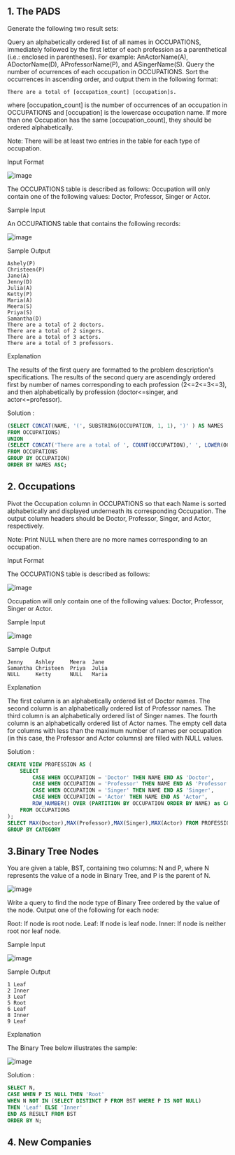 ## 1. The PADS

Generate the following two result sets:

Query an alphabetically ordered list of all names in OCCUPATIONS, immediately followed by the first letter of each profession as a parenthetical (i.e.: enclosed in parentheses). For example: AnActorName(A), ADoctorName(D), AProfessorName(P), and ASingerName(S).
Query the number of ocurrences of each occupation in OCCUPATIONS. Sort the occurrences in ascending order, and output them in the following format:
```
There are a total of [occupation_count] [occupation]s.
```

where [occupation_count] is the number of occurrences of an occupation in OCCUPATIONS and [occupation] is the lowercase occupation name. If more than one Occupation has the same [occupation_count], they should be ordered alphabetically.

Note: There will be at least two entries in the table for each type of occupation.

Input Format

![image](https://user-images.githubusercontent.com/66794160/224460880-b8e95bf8-83ca-46f2-ad5e-41d4272dcbb2.png)

The OCCUPATIONS table is described as follows:  Occupation will only contain one of the following values: Doctor, Professor, Singer or Actor.

Sample Input

An OCCUPATIONS table that contains the following records:

![image](https://user-images.githubusercontent.com/66794160/224460904-82ee6cdf-afc9-4852-a228-067587f36911.png)

Sample Output

```
Ashely(P)
Christeen(P)
Jane(A)
Jenny(D)
Julia(A)
Ketty(P)
Maria(A)
Meera(S)
Priya(S)
Samantha(D)
There are a total of 2 doctors.
There are a total of 2 singers.
There are a total of 3 actors.
There are a total of 3 professors.
```
Explanation

The results of the first query are formatted to the problem description's specifications.
The results of the second query are ascendingly ordered first by number of names corresponding to each profession (2<=2<=3<=3), and then alphabetically by profession (doctor<=singer, and actor<=professor).

Solution : 

```sql
(SELECT CONCAT(NAME, '(', SUBSTRING(OCCUPATION, 1, 1), ')' ) AS NAMES
FROM OCCUPATIONS) 
UNION
(SELECT CONCAT('There are a total of ', COUNT(OCCUPATION),' ', LOWER(OCCUPATION), 's.' ) 
FROM OCCUPATIONS 
GROUP BY OCCUPATION)
ORDER BY NAMES ASC;
```

## 2. Occupations

Pivot the Occupation column in OCCUPATIONS so that each Name is sorted alphabetically and displayed underneath its corresponding Occupation. The output column headers should be Doctor, Professor, Singer, and Actor, respectively.

Note: Print NULL when there are no more names corresponding to an occupation.

Input Format

The OCCUPATIONS table is described as follows:

![image](https://user-images.githubusercontent.com/66794160/224525356-965b481f-d8bc-4ce4-9922-83a531f9be78.png)

Occupation will only contain one of the following values: Doctor, Professor, Singer or Actor.

Sample Input

![image](https://user-images.githubusercontent.com/66794160/224525360-07d9005e-3c9f-40b8-a2b7-300d307e97a2.png)

Sample Output

```
Jenny    Ashley     Meera  Jane
Samantha Christeen  Priya  Julia
NULL     Ketty      NULL   Maria
```

Explanation

The first column is an alphabetically ordered list of Doctor names.
The second column is an alphabetically ordered list of Professor names.
The third column is an alphabetically ordered list of Singer names.
The fourth column is an alphabetically ordered list of Actor names.
The empty cell data for columns with less than the maximum number of names per occupation (in this case, the Professor and Actor columns) are filled with NULL values.

Solution : 

```sql
CREATE VIEW PROFESSION AS (
    SELECT 
        CASE WHEN OCCUPATION = 'Doctor' THEN NAME END AS 'Doctor',
        CASE WHEN OCCUPATION = 'Professor' THEN NAME END AS 'Professor',
        CASE WHEN OCCUPATION = 'Singer' THEN NAME END AS 'Singer',
        CASE WHEN OCCUPATION = 'Actor' THEN NAME END AS 'Actor',
        ROW_NUMBER() OVER (PARTITION BY OCCUPATION ORDER BY NAME) as CATEGORY
    FROM OCCUPATIONS
);
SELECT MAX(Doctor),MAX(Professor),MAX(Singer),MAX(Actor) FROM PROFESSION 
GROUP BY CATEGORY
```
## 3.Binary Tree Nodes

You are given a table, BST, containing two columns: N and P, where N represents the value of a node in Binary Tree, and P is the parent of N.

![image](https://user-images.githubusercontent.com/66794160/224525942-a5e52a1a-a70f-4b8e-a8bb-efbfa9115b0b.png)

Write a query to find the node type of Binary Tree ordered by the value of the node. Output one of the following for each node:

Root: If node is root node.
Leaf: If node is leaf node.
Inner: If node is neither root nor leaf node.

Sample Input

![image](https://user-images.githubusercontent.com/66794160/224525964-1972dd13-7a9e-4f47-bdfe-8f80fc31cfab.png)

Sample Output
```
1 Leaf
2 Inner
3 Leaf
5 Root
6 Leaf
8 Inner
9 Leaf
```

Explanation

The Binary Tree below illustrates the sample:

![image](https://user-images.githubusercontent.com/66794160/224525989-d50a0da9-4268-4568-bdd2-6afaf724e150.png)

Solution :

```sql
SELECT N, 
CASE WHEN P IS NULL THEN 'Root' 
WHEN N NOT IN (SELECT DISTINCT P FROM BST WHERE P IS NOT NULL) 
THEN 'Leaf' ELSE 'Inner' 
END AS RESULT FROM BST 
ORDER BY N;
```

## 4. New Companies

